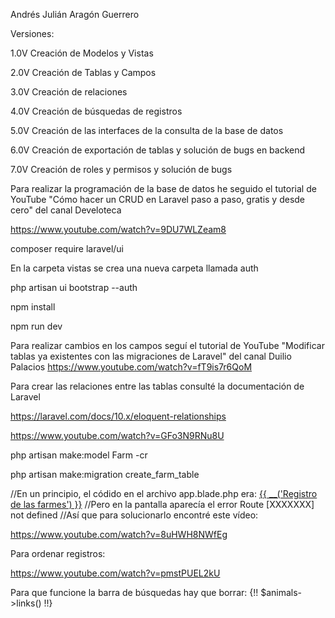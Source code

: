 Andrés Julián Aragón Guerrero

Versiones:

1.0V Creación de Modelos y Vistas

2.0V Creación de Tablas y Campos

3.0V Creación de relaciones

4.0V Creación de búsquedas de registros

5.0V Creación de las interfaces de la consulta de la base de datos 

6.0V Creación de exportación de tablas y solución de bugs en backend

7.0V Creación de roles y permisos y solución de bugs


Para realizar la programación de la base de datos he seguido el tutorial de YouTube
"Cómo hacer un CRUD en Laravel paso a paso, gratis y desde cero" del canal Develoteca

https://www.youtube.com/watch?v=9DU7WLZeam8

composer require laravel/ui

En la carpeta vistas se crea una nueva carpeta llamada auth

php artisan ui bootstrap --auth

npm install

npm run dev

Para realizar cambios en los campos seguí el tutorial de YouTube
"Modificar tablas ya existentes con las migraciones de Laravel" del canal Duilio Palacios
https://www.youtube.com/watch?v=fT9is7r6QoM

Para crear las relaciones entre las tablas consulté la documentación de Laravel

https://laravel.com/docs/10.x/eloquent-relationships

https://www.youtube.com/watch?v=GFo3N9RNu8U

php artisan make:model Farm  -cr

php artisan make:migration create_farm_table

//En un principio, el códido en el archivo app.blade.php era: 
    <a class="nav-link" href="{{ route('farm.index') }}">{{ __('Registro de las farmes') }}</a>
//Pero en la pantalla aparecía el error Route [XXXXXXX] not defined
//Así que para solucionarlo encontré este vídeo:

https://www.youtube.com/watch?v=8uHWH8NWfEg

Para ordenar registros:

https://www.youtube.com/watch?v=pmstPUEL2kU

Para que funcione la barra de búsquedas hay que borrar: {!! $animals->links() !!}
